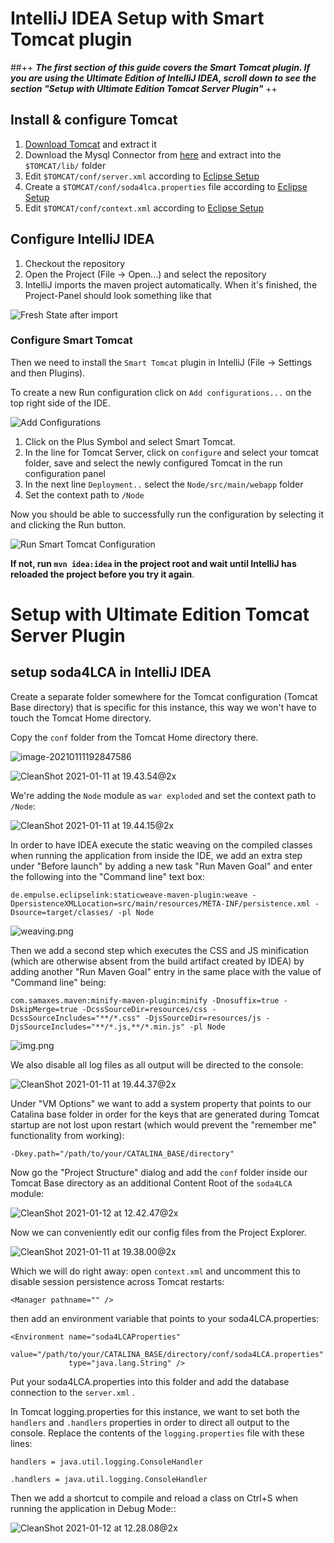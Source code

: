 # IntelliJ IDEA Setup with Smart Tomcat plugin

##++ ***The first section of this guide covers the Smart Tomcat plugin. If you are using the Ultimate Edition of IntelliJ IDEA, scroll down to see the section "Setup with Ultimate Edition Tomcat Server Plugin"*** ++

## Install & configure Tomcat

1. [Download Tomcat](https://tomcat.apache.org/) and extract it
2. Download the Mysql Connector from [here](https://dev.mysql.com/downloads/connector/j/) and extract into the `$TOMCAT/lib/` folder
3. Edit `$TOMCAT/conf/server.xml` according to [Eclipse Setup](Eclipse_Setup.md)
4. Create a `$TOMCAT/conf/soda4lca.properties` file according to [Eclipse Setup](Eclipse_Setup.md)
5. Edit `$TOMCAT/conf/context.xml` according to [Eclipse Setup](Eclipse_Setup.md)


## Configure IntelliJ IDEA

1. Checkout the repository
2. Open the Project (File -> Open...) and select the repository
3. IntelliJ imports the maven project automatically. When it's finished, the Project-Panel should look something like that

![Fresh State after import](images/IntelliJ_setup/state_after_import.png)


### Configure Smart Tomcat

Then we need to install the `Smart Tomcat` plugin in IntelliJ (File -> Settings and then Plugins).

To create a new Run configuration click on `Add configurations...` on the top right side of the IDE.

![Add Configurations](images/IntelliJ_setup/add_configurations.png)

1. Click on the Plus Symbol and select Smart Tomcat.
2. In the line for Tomcat Server, click on `configure` and select your tomcat folder, save and select the newly configured Tomcat in the run configuration panel
3. In the next line `Deployment..` select the `Node/src/main/webapp` folder
4. Set the context path to `/Node`


Now you should be able to successfully run the configuration by selecting it and clicking the Run button.

![Run Smart Tomcat Configuration](images/IntelliJ_setup/run_configuration.png)

**If not, run `mvn idea:idea` in the project root and wait until IntelliJ has reloaded the project before you try it again**.


# Setup with Ultimate Edition Tomcat Server Plugin #

## setup soda4LCA in IntelliJ IDEA

Create a separate folder somewhere for the Tomcat configuration (Tomcat Base directory) that is specific for this instance, this way we won't have to touch the Tomcat Home directory.

Copy the `conf` folder from the Tomcat Home directory there.

![image-20210111192847586](images/IntelliJ_setup/image-20210111192847586.png)



![CleanShot 2021-01-11 at 19.43.54@2x](images/IntelliJ_setup/CleanShot%202021-01-11%20at%2019.43.54@2x.png)



We're adding the `Node`  module as `war exploded`  and set the context path to `/Node`:

![CleanShot 2021-01-11 at 19.44.15@2x](images/IntelliJ_setup/CleanShot%202021-01-11%20at%2019.44.15@2x.png)



In order to have IDEA execute the static weaving on the compiled classes when
running the application from inside the IDE, we add an extra step under 
"Before launch" by adding a new task "Run Maven Goal" and enter the following
into the "Command line" text box: 

`de.empulse.eclipselink:staticweave-maven-plugin:weave -DpersistenceXMLLocation=src/main/resources/META-INF/persistence.xml -Dsource=target/classes/ -pl Node`


![weaving.png](images/IntelliJ_setup/weaving.png)


Then we add a second step which executes the CSS and JS minification (which are 
otherwise absent from the build artifact created by IDEA) by adding another
"Run Maven Goal" entry in the same place with the value of "Command line" being:

`com.samaxes.maven:minify-maven-plugin:minify -Dnosuffix=true -DskipMerge=true -DcssSourceDir=resources/css -DcssSourceIncludes="**/*.css" -DjsSourceDir=resources/js -DjsSourceIncludes="**/*.js,**/*.min.js" -pl Node`


![img.png](images/IntelliJ_setup/minify.png)


We also disable all log files as all output will be directed to the console:

![CleanShot 2021-01-11 at 19.44.37@2x](images/IntelliJ_setup/CleanShot%202021-01-11%20at%2019.44.37@2x.png)

Under "VM Options" we want to add a system property that points to our Catalina base folder in order for the keys that are generated during Tomcat startup are not lost upon restart (which would prevent the "remember me" functionality from working):

`-Dkey.path="/path/to/your/CATALINA_BASE/directory"`



Now go the "Project Structure" dialog and add the `conf` folder inside our Tomcat Base directory as an additional Content Root of the `soda4LCA` module:

![CleanShot 2021-01-12 at 12.42.47@2x](images/IntelliJ_setup/CleanShot%202021-01-12%20at%2012.42.47@2x.png)

Now we can conveniently edit our config files from the Project Explorer.

![CleanShot 2021-01-11 at 19.38.00@2x](images/IntelliJ_setup/CleanShot%202021-01-11%20at%2019.38.00@2x.png)

Which we will do right away: open `context.xml`  and uncomment this to disable session persistence across Tomcat restarts:

```
<Manager pathname="" />
```

then add an environment variable that points to your soda4LCA.properties:

```
<Environment name="soda4LCAProperties"
             value="/path/to/your/CATALINA_BASE/directory/conf/soda4LCA.properties"
             type="java.lang.String" />
```

Put your soda4LCA.properties into this folder and add the database connection to the `server.xml` .


In Tomcat logging.properties for this instance, we want to set both the `handlers` and `.handlers` properties in order to direct all output to the console. Replace the contents of the `logging.properties` file with these lines:

```
handlers = java.util.logging.ConsoleHandler

.handlers = java.util.logging.ConsoleHandler
```









Then we add a shortcut to compile and reload a class on Ctrl+S when running the application in Debug Mode::

![CleanShot 2021-01-12 at 12.28.08@2x](images/IntelliJ_setup/CleanShot%202021-01-12%20at%2012.28.08@2x.png)





